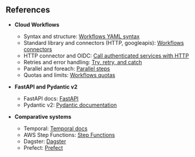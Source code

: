 ## References

- **Cloud Workflows**
  - Syntax and structure: [Workflows YAML syntax](https://cloud.google.com/workflows/docs/reference/syntax)
  - Standard library and connectors (HTTP, googleapis): [Workflows connectors](https://cloud.google.com/workflows/docs/reference/stdlib)
  - HTTP connector and OIDC: [Call authenticated services with HTTP](https://cloud.google.com/workflows/docs/authentication#calling_authorized_services_with_http)
  - Retries and error handling: [Try, retry, and catch](https://cloud.google.com/workflows/docs/reference/steps/try-retry)
  - Parallel and foreach: [Parallel steps](https://cloud.google.com/workflows/docs/parallel-steps)
  - Quotas and limits: [Workflows quotas](https://cloud.google.com/workflows/quotas)

- **FastAPI and Pydantic v2**
  - FastAPI docs: [FastAPI](https://fastapi.tiangolo.com/)
  - Pydantic v2: [Pydantic documentation](https://docs.pydantic.dev/latest/)

- **Comparative systems**
  - Temporal: [Temporal docs](https://docs.temporal.io/)
  - AWS Step Functions: [Step Functions](https://docs.aws.amazon.com/step-functions/)
  - Dagster: [Dagster](https://docs.dagster.io/)
  - Prefect: [Prefect](https://docs.prefect.io/)


